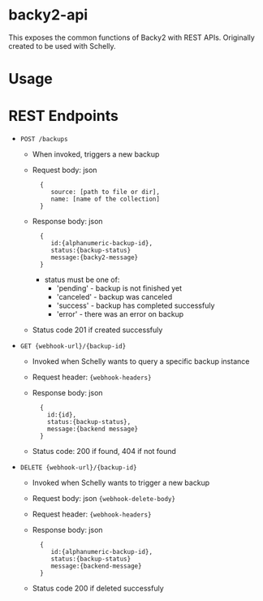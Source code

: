 # backy2-api
This exposes the common functions of Backy2 with REST APIs. Originally created to be used with Schelly.

# Usage



# REST Endpoints

  - ```POST /backups```
    - When invoked, triggers a new backup
    - Request body: json 
      
      ```
        {
           source: [path to file or dir],
           name: [name of the collection]
        }
      ```
    - Response body: json 
     
      ```
        {
           id:{alphanumeric-backup-id},
           status:{backup-status}
           message:{backy2-message}
        }
      ```
      - status must be one of:
          - 'pending' - backup is not finished yet
          - 'canceled' - backup was canceled
          - 'success' - backup has completed successfuly
          - 'error' - there was an error on backup
      
    - Status code 201 if created successfuly

  - ```GET {webhook-url}/{backup-id}```
    - Invoked when Schelly wants to query a specific backup instance
    - Request header: ```{webhook-headers}```
    - Response body: json
    
       ```
         {
           id:{id},
           status:{backup-status},
           message:{backend message}
         }
       ```
    - Status code: 200 if found, 404 if not found

  - ```DELETE {webhook-url}/{backup-id}```
    - Invoked when Schelly wants to trigger a new backup
    - Request body: json ```{webhook-delete-body}```
    - Request header: ```{webhook-headers}```
    - Response body: json 
     
      ```
        {
           id:{alphanumeric-backup-id},
           status:{backup-status}
           message:{backend-message}
        }
      ```
      
    - Status code 200 if deleted successfuly
